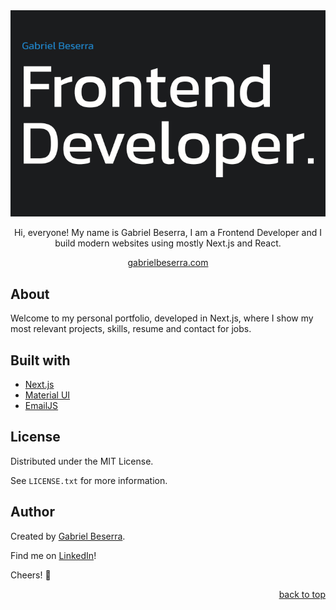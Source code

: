 <div align="center">
    <img src="/public/assets/images/preview.png" alt="Gabriel Beserra | Frontend Developer" />
    <p>Hi, everyone! My name is Gabriel Beserra, I am a Frontend Developer and I build modern websites using mostly Next.js and React.</p>
</div>

<div align="center">
    <a href="https://gabrielbeserra.com/">gabrielbeserra.com</a>
</div>

## About

Welcome to my personal portfolio, developed in Next.js, where I show my most relevant projects, skills, resume and contact for jobs.

## Built with

- [Next.js](https://nextjs.org/)
- [Material UI](https://github.com/atlassian/react-beautiful-dnd)
- [EmailJS](https://www.emailjs.com/)

## License

Distributed under the MIT License.<br>

See `LICENSE.txt` for more information.

## Author

Created by [Gabriel Beserra](https://github.com/gbeserra95).

Find me on [LinkedIn](https://www.linkedin.com/in/-gabrielbeserra/)!

Cheers! 🍻

<div align="right">
    <a href="#">back to top</a>
</div>

